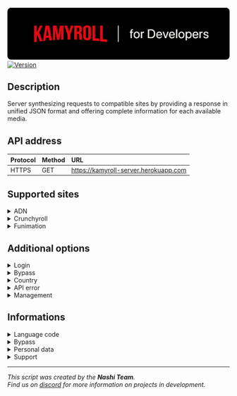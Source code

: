 ![Kamyroll-Developers](/resources/kamyroll_developers.png?raw=true)  
[![Version](https://img.shields.io/badge/Version-v2022.01.16-green.svg)](https://shields.io/)
## Description
Server synthesizing requests to compatible sites by providing a response in unified JSON format and offering complete information for each available media.

## API address
| Protocol        | Method         | URL                                    |
| :-------------- | :------------- | :------------------------------------- |
| HTTPS           | GET            | https://kamyroll-server.herokuapp.com  |

## Supported sites
<details><summary>ADN</summary>

Website: https://animedigitalnetwork.fr

## Parent
```https
  GET /v1/parent
```
| Parameter     | Type       | Description                      |
| :------------ | :--------- | :------------------------------- |
| `channel_id`  | `string`   | **Required**. Service name       |
| `slug_title`  | `string`   | **Required**. Parent slug title  |
| `country`     | `string`   | **Required**. Region location    |

## Streams
```https
  GET /v1/streams
```
| Parameter     | Type       | Description                    |
| :------------ | :--------- | :----------------------------- |
| `channel_id`  | `string`   | **Required**. Service name     |
| `id`          | `string`   | **Required**. Episode ID       |
| `country`     | `string`   | **Required**. Region location  |

## Supported type
| Type          | Parent              | Streams             |
| :------------ | :------------------ | :------------------ |
| Series        | :white_check_mark:  | :x:                 |
| Episode       | :x:                 | :white_check_mark:  |
| OAV           | :white_check_mark:  | :white_check_mark:  |
| Feature film  | :white_check_mark:  | :white_check_mark:  |
| Short film    | :white_check_mark:  | :white_check_mark:  |

## Use
| URL           | `/video/one-piece/17889-episode-1000-puissance-hors-du-commun-l-equipage-du-chapeau-de-paille-au-complet`  |
| :------------ | :--------------------------------------------------------------------------------------------------------- |
| `channel_id`  | `adn`                                                                                                      |
| `slug_title`  | `one-piece`                                                                                                |
| `id`          | `17889`                                                                                                    |
| `country`     | `fr`                                                                                                       |

## Availablity
| Type              | Availablity                  |
| :---------------- | :--------------------------- |
| Streams type      | `adaptive_hls`               |
| Subtitles locale  | `fr-FR`                      |
| Subtitles format  | `ass`                        |
| Resolutions       | `360`, `480`, `720`, `1080`  |

</details>

<details><summary>Crunchyroll</summary>

Website: https://beta.crunchyroll.com

## Parent
```https
  GET /v1/parent
```
| Parameter     | Type       | Description                 |
| :------------ | :--------- | :-------------------------- |
| `channel_id`  | `string`   | **Required**. Service name  |
| `id`          | `string`   | **Required**. Parent ID     |
| `locale`      | `string`   | Language code               |

## Streams
```https
  GET /v1/streams
```
| Parameter     | Type       | Description                 |
| :------------ | :--------- | :-------------------------- |
| `channel_id`  | `string`   | **Required**. Service name  |
| `id`          | `string`   | **Required**. Episode ID    |
| `locale`      | `string`   | Language code               |

## Supported type
| Type           | Parent              | Streams             |
| :------------- | :------------------ | :------------------ |
| Series         | :white_check_mark:  | :x:                 |
| Episode        | :x:                 | :white_check_mark:  |
| Movie listing  | :white_check_mark:  | :x:                 |
| Movie          | :x:                 | :white_check_mark:  |

## Use
| URL           | `/watch/G2XU03VQ5/overwhelming-strength-the-straw-hats-come-together`  |
| :------------ | :--------------------------------------------------------------------- |
| `channel_id`  | `crunchyroll`                                                          |
| `id`          | `G2XU03VQ5`                                                            |

## Availablity
| Type              | Availablity                                                                                                  |
| :---------------- | :----------------------------------------------------------------------------------------------------------- |
| Streams type      | `adaptive_hls`                                                                                               |
| Subtitles locale  | `ar-SA`, `de-DE`, `en-US`, `es-419`, `es-ES`, `fr-FR`, `it-IT`, `pt-BR`, `pt-PT`, `ru-RU`, `tr-TR`, `ar-ME`  |
| Subtitles format  | `ass`                                                                                                        |
| Resolutions       | `80`, `240`, `360`, `480`, `720`, `1080`                                                                     |

</details>

<details><summary>Funimation</summary>

website:  https://www.funimation.com

## Parent
```https
  GET /v1/parent
```
| Parameter     | Type       | Description                      |
| :------------ | :--------- | :------------------------------- |
| `channel_id`  | `string`   | **Required**. Service name       |
| `slug_title`  | `string`   | **Required**. Parent slug title  |

## Streams
```https
  GET /v1/streams
```
| Parameter       | Type       | Description                      |
| :-------------- | :--------- | :------------------------------- |
| `channel_id`    | `string`   | **Required**. Service name       |
| `slug_title`    | `string`   | **Required**. Parent slug title  |
| `slug_episode`  | `string`   | **Required**. Slug episode       |

## Supported type
| Type           | Parent              | Streams             |
| :------------- | :------------------ | :------------------ |
| Series         | :white_check_mark:  | :x:                 |
| Episode        | :white_check_mark:  | :white_check_mark:  |
| Trailer        | :white_check_mark:  | :white_check_mark:  |
| Movie          | :white_check_mark:  | :white_check_mark:  |

## Use
| URL             | `/v/fairy-tail/natsu-vs-yuka-the-wave-user`  |
| :-------------- | :------------------------------------------- |
| `channel_id`    | `funimation`                                 |
| `slug_title`    | `fairy-tail`                                 |
| `slug_episode`  | `natsu-vs-yuka-the-wave-user`                |

## Availablity
| Type              | Availablity                                                                                 |
| :---------------- | :------------------------------------------------------------------------------------------ |
| Streams type      | `simulcast_adaptive_hls`, `simulcast_mobile_mp4`, `uncut_adaptive_hls`, `uncut_mobile_mp4`  |
| Subtitles locale  | `en-US` `pt-BR`, `es-419`, `zh-CN`                                                          |
| Subtitles format  | `ass`                                                                                       |
| Resolutions       | `234`, `360`, `432`, `540`, `720`, `1080`                                                   |

</details>

## Additional options
<details><summary>Login</summary>

Allows you to log in to use your subscription to unlock content.

| Parameter   | Type       | Description  |
| :---------- | :--------- | :----------- |
| `email`     | `string`   | Email        |
| `password`  | `string`   | Password     |

## Supported sites
| Type         | Supported           |
| :----------- | :------------------ |
| ADN          | :white_check_mark:  |
| Crunchyroll  | :white_check_mark:  |
| Funimation   | :white_check_mark:  |

</details>

<details><summary>Bypass</summary>

Allows you to get premium content without needing a subscription.

| Parameter   | Type       | Description  |
| :---------- | :--------- | :----------- |
| `bypass`    | `boolean`  | Activate     |

## Supported sites
| Type         | Supported           |
| :----------- | :------------------ |
| ADN          | :white_check_mark:  |
| Crunchyroll  | :white_check_mark:  |
| Funimation   | :white_check_mark:  |

</details>

<details><summary>Country</summary>

Allows you to load a catalog from a specific region.

| Parameter   | Type       | Description      |
| :---------- | :--------- | :--------------- |
| `country`    | `string`  | Region location  |

## Supported sites
| Type         | Supported           |
| :----------- | :------------------ |
| ADN          | :white_check_mark:  |
| Crunchyroll  | :white_check_mark:  |
| Funimation   | :white_check_mark:  |

## Supported countries
| Code  | Language            |
| :---- | :------------------ |
| `ar`  | Argentina           |
| `at`  | Austria             |
| `au`  | Australia           |
| `be`  | Belgium             |
| `bg`  | Bulgaria            |
| `br`  | Brazil              |
| `ca`  | Canada              |
| `ch`  | Switzerland         |
| `cl`  | Chile               |
| `co`  | Colombia            |
| `cz`  | Czech Republic      |
| `de`  | Germany             |
| `dk`  | Denmark             |
| `es`  | Spain               |
| `fi`  | Finland             |
| `fr`  | France              |
| `gb`  | United Kingdom      |
| `gr`  | Greece              |
| `hk`  | Hong Kong           |
| `hr`  | Croatia             |
| `hu`  | Hungary             |
| `id`  | Indonesia           |
| `ie`  | Ireland             |
| `il`  | Israel              |
| `in`  | India               |
| `is`  | Iceland             |
| `it`  | Italy               |
| `jp`  | Japan               |
| `kr`  | Korea               |
| `mx`  | Mexico              |
| `nl`  | Netherlands         |
| `no`  | Norway              |
| `nz`  | New Zealand         |
| `pl`  | Poland              |
| `ro`  | Romania             |
| `ru`  | Russian Federation  |
| `se`  | Sweden              |
| `sg`  | Singapore           |
| `sk`  | Slovakia            |
| `tr`  | Turkey              |
| `uk`  | United Kingdom      |
| `us`  | USA                 |

</details>

<details><summary>API error</summary>

Form of an api error.

````json
{"error": true, "code": "bad_auth_params", "message": "Unauthenticated request."}
````
## Errors list
| Code                        | Message                                                          |
| :-------------------------- | :--------------------------------------------------------------- |
| `bad_identifiers`           | `The identification information is invalid.`                     |
| `bad_bypass`                | `Bypass service is unavailable.`                                 |
| `bad_service`               | `The service is unavailable.`                                    |
| `bad_bypass_declaration`    | `Bypass declaration error.`                                      |
| `bad_password_entry`        | `Password is not defined.`                                       |
| `bad_email_entry`           | `Email is not defined.`                                          |
| `bad_bypass_definition`     | `The bypass cannot be activated with the use of an identifier.`  |
| `bad_country`               | `Country is not available or does not exist.`                    |
| `bad_initialize`            | `Service initialization error.`                                  |
| `bad_service_country`       | `The service is not available in this country.`                  |
| `bad_locale`                | `This locale does not exist.`                                    |
| `unknown_id`                | `Id was not recognized.`                                         |
| `missing_id`                | `Id is undefined.`                                               |
| `unknown_type`              | `The type is not recognized.`                                    |
| `bad_id_type`               | `The defined id is not compatible.`                              |
| `premium_only`              | `Video requires premium access.`                                 |
| `bad_playback`              | `An error occurred while loading the playbacks.`                 |
| `bad_href`                  | `Unable to load href.`                                           |
| `bad_show_id`               | `Unable to load show id.`                                        |
| `bad_slug_title`            | `Unable to load slug title.`                                     |
| `bad_episode_extract`       | `Error extracting episode.`                                      |
| `bad_movie_extract`         | `Error extracting movie.`                                        |
| `bad_series_extract`        | `Error extracting series.`                                       |
| `missing_channel_id`        | `Channel id is undefined.`                                       |
| `missing_slug_title`        | `Slug title is undefined.`                                       |
| `missing_slug_episode`      | `Slug episode is undefined.`                                     |
| `unknown_channel_id`        | `Channel id was not recognized.`                                 |
| `unknown_extractor`         | `Unable to set extractor.`                                       |
| `bad_player_initialize`     | `A player initialization error has occurred.`                    |
| `bad_player_connection`     | `Unable to connect to the player. Try again.`                    |
| `unknown_error`             | `An unknown error has occurred.`                                 |
| `bad_videos`                | `Unable to find the video associated with the id.`               |
| `missing_json`              | `Json is undefined.`                                             |
| `bad_json`                  | `Json data is invalid.`                                          |
| `unsupported_channel`       | `The channel is not supported.`                                  |
| `bad_subtitles`             | `An error occurred while creating the subtitles.`                |
| `bad_auth_params`           | `Unauthenticated request.`                                       |
| `mature_content`            | `You need to enable mature content.`                             |
| `bad_proxy_initialization`  | `An error occurred while creating the proxy.`                    |
| `bad_proxy_identification`  | `An error occurred during proxy authentication.`                 |
| `bad_ip_loading`            | `An error occurred while loading the IP.`                        |
| `missing_token`             | `Token is undefined.`                                            |
| `bad_token`                 | `The access token is invalid.`                                   |
| `bad_reset`                 | `An error occurred while resetting.`                             |

</details>

<details><summary>Management</summary>

## IP

Displays server information.

```https
  GET /ip
```

## Stats

Shows how often the server is used.

```https
  GET /stats
```
| Parameter  | Type       | Description                 |
| :--------- | :--------- | :-------------------------- |
| `token`    | `string`   | **Required**. Access token  |
| `reset`    | `boolean`  | Reset                       |

</details>


## Informations
<details><summary>Language code</summary>

| Code      | Language               |
| :-------- | :--------------------- |
| `ar-SA`   | Arabic (Saudi Arabia)  |
| `de-DE`   | German                 |
| `en-US`   | English (USA)          |
| `es-419`  | Spanish                |
| `es-ES`   | Spanish (Spain)        |
| `fr-FR`   | French (France)        |
| `it-IT`   | Italian                |
| `pt-BR`   | Portuguese (Brazil)    |
| `pt-PT`   | Portuguese (Portugal)  |
| `ru-RU`   | Russian                |
| `zh-CN`   | Chinese                |
| `tr-TR`   | Turkish                |
| `ar-ME`   | Arabic (Montenegro)    |
| `ja-JP`   | Japanese               |
| ``        | Off                    |

</details>

<details><summary>Bypass</summary>

## Working
The bypass consists of being able to unlock access to videos reserved for paying subscribers on the various price-based services. However, this is not a bug or a fault of the sites. The bypass works using real paid accounts that allow you to generate streaming links thanks to them. This service is offered for free although it is a real cost, that's why not all platforms are supported or the bypass may be unavailable for some of them.

## Identification
The bypass is associated with accounts internal to the script, it does not use credentials data from other API users. Bypass credentials are not disclosed in any way and may be removed at the donor's request if desired.

</details>

<details><summary>Personal data</summary>

All the information sent used with the API, whether it is the services used, identification information or even the targeted media are not saved.

</details>

<details><summary>Support</summary>

If you like the service, you have several possibilities to help us by contacting us on our discord server.
To support us, you can:
- Donate money to ensure bypass longevity and developer support
- Share your premium account credentials for use as a bypass
- Talk about us to developers or communities

</details>


---
*This script was created by the __Nashi Team__.  
Find us on [discord](https://discord.com/invite/g6JzYbh) for more information on projects in development.*
